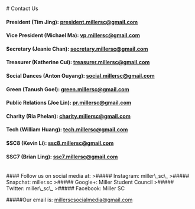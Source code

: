 <br />
<!--ask Maxwell for emails-->
# Contact Us

#### President (Tim Jing): <president.millersc@gmail.com>

#### Vice President (Michael Ma): <vp.millersc@gmail.com>

#### Secretary (Jeanie Chan): <secretary.millersc@gmail.com>

#### Treasurer (Katherine Cui): <treasurer.millersc@gmail.com>

#### Social Dances (Anton Ouyang): <social.millersc@gmail.com>

#### Green (Tanush Goel): <green.millersc@gmail.com>

#### Public Relations (Joe Lin): <pr.millersc@gmail.com>

#### Charity (Ria Phelan): <charity.millersc@gmail.com>

#### Tech (William Huang): <tech.millersc@gmail.com>

#### SSC8 (Kevin Li): <ssc8.millersc@gmail.com>

#### SSC7 (Brian Ling): <ssc7.millersc@gmail.com> 
<br>
#### Follow us on social media at:
>##### Instagram: miller\_sc\_
>##### Snapchat: miller.sc
>##### Google+: Miller Student Council
>##### Twitter: miller\_sc\_
>##### Facebook: Miller SC

#####Our email is: millerscsocialmedia@gmail.com
